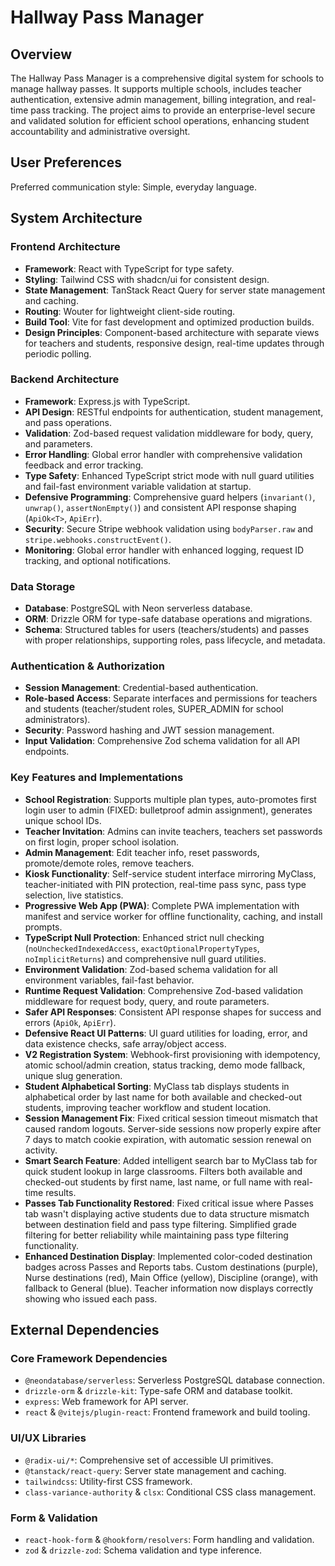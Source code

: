 # Hallway Pass Manager

## Overview
The Hallway Pass Manager is a comprehensive digital system for schools to manage hallway passes. It supports multiple schools, includes teacher authentication, extensive admin management, billing integration, and real-time pass tracking. The project aims to provide an enterprise-level secure and validated solution for efficient school operations, enhancing student accountability and administrative oversight.

## User Preferences
Preferred communication style: Simple, everyday language.

## System Architecture

### Frontend Architecture
- **Framework**: React with TypeScript for type safety.
- **Styling**: Tailwind CSS with shadcn/ui for consistent design.
- **State Management**: TanStack React Query for server state management and caching.
- **Routing**: Wouter for lightweight client-side routing.
- **Build Tool**: Vite for fast development and optimized production builds.
- **Design Principles**: Component-based architecture with separate views for teachers and students, responsive design, real-time updates through periodic polling.

### Backend Architecture
- **Framework**: Express.js with TypeScript.
- **API Design**: RESTful endpoints for authentication, student management, and pass operations.
- **Validation**: Zod-based request validation middleware for body, query, and parameters.
- **Error Handling**: Global error handler with comprehensive validation feedback and error tracking.
- **Type Safety**: Enhanced TypeScript strict mode with null guard utilities and fail-fast environment variable validation at startup.
- **Defensive Programming**: Comprehensive guard helpers (`invariant()`, `unwrap()`, `assertNonEmpty()`) and consistent API response shaping (`ApiOk<T>`, `ApiErr`).
- **Security**: Secure Stripe webhook validation using `bodyParser.raw` and `stripe.webhooks.constructEvent()`.
- **Monitoring**: Global error handler with enhanced logging, request ID tracking, and optional notifications.

### Data Storage
- **Database**: PostgreSQL with Neon serverless database.
- **ORM**: Drizzle ORM for type-safe database operations and migrations.
- **Schema**: Structured tables for users (teachers/students) and passes with proper relationships, supporting roles, pass lifecycle, and metadata.

### Authentication & Authorization
- **Session Management**: Credential-based authentication.
- **Role-based Access**: Separate interfaces and permissions for teachers and students (teacher/student roles, SUPER_ADMIN for school administrators).
- **Security**: Password hashing and JWT session management.
- **Input Validation**: Comprehensive Zod schema validation for all API endpoints.

### Key Features and Implementations
- **School Registration**: Supports multiple plan types, auto-promotes first login user to admin (FIXED: bulletproof admin assignment), generates unique school IDs.
- **Teacher Invitation**: Admins can invite teachers, teachers set passwords on first login, proper school isolation.
- **Admin Management**: Edit teacher info, reset passwords, promote/demote roles, remove teachers.
- **Kiosk Functionality**: Self-service student interface mirroring MyClass, teacher-initiated with PIN protection, real-time pass sync, pass type selection, live statistics.
- **Progressive Web App (PWA)**: Complete PWA implementation with manifest and service worker for offline functionality, caching, and install prompts.
- **TypeScript Null Protection**: Enhanced strict null checking (`noUncheckedIndexedAccess`, `exactOptionalPropertyTypes`, `noImplicitReturns`) and comprehensive null guard utilities.
- **Environment Validation**: Zod-based schema validation for all environment variables, fail-fast behavior.
- **Runtime Request Validation**: Comprehensive Zod-based validation middleware for request body, query, and route parameters.
- **Safer API Responses**: Consistent API response shapes for success and errors (`ApiOk`, `ApiErr`).
- **Defensive React UI Patterns**: UI guard utilities for loading, error, and data existence checks, safe array/object access.
- **V2 Registration System**: Webhook-first provisioning with idempotency, atomic school/admin creation, status tracking, demo mode fallback, unique slug generation.
- **Student Alphabetical Sorting**: MyClass tab displays students in alphabetical order by last name for both available and checked-out students, improving teacher workflow and student location.
- **Session Management Fix**: Fixed critical session timeout mismatch that caused random logouts. Server-side sessions now properly expire after 7 days to match cookie expiration, with automatic session renewal on activity.
- **Smart Search Feature**: Added intelligent search bar to MyClass tab for quick student lookup in large classrooms. Filters both available and checked-out students by first name, last name, or full name with real-time results.
- **Passes Tab Functionality Restored**: Fixed critical issue where Passes tab wasn't displaying active students due to data structure mismatch between destination field and pass type filtering. Simplified grade filtering for better reliability while maintaining pass type filtering functionality.
- **Enhanced Destination Display**: Implemented color-coded destination badges across Passes and Reports tabs. Custom destinations (purple), Nurse destinations (red), Main Office (yellow), Discipline (orange), with fallback to General (blue). Teacher information now displays correctly showing who issued each pass.

## External Dependencies

### Core Framework Dependencies
- `@neondatabase/serverless`: Serverless PostgreSQL database connection.
- `drizzle-orm` & `drizzle-kit`: Type-safe ORM and database toolkit.
- `express`: Web framework for API server.
- `react` & `@vitejs/plugin-react`: Frontend framework and build tooling.

### UI/UX Libraries
- `@radix-ui/*`: Comprehensive set of accessible UI primitives.
- `@tanstack/react-query`: Server state management and caching.
- `tailwindcss`: Utility-first CSS framework.
- `class-variance-authority` & `clsx`: Conditional CSS class management.

### Form & Validation
- `react-hook-form` & `@hookform/resolvers`: Form handling and validation.
- `zod` & `drizzle-zod`: Schema validation and type inference.
```